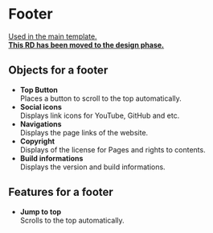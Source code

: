 # Footer  

  [Used in the main template.](/docs/rd/main-template.md)  
  [**This RD has been moved to the design phase.**](/docs/design/footer.md)  

## Objects for a footer  

<!-- -->
- **Top Button**  
  Places a button to scroll to the top automatically.
- **Social icons**  
  Displays link icons for YouTube, GitHub and etc.
- **Navigations**  
  Displays the page links of the website.
- **Copyright**  
  Displays of the license for Pages and rights to contents.
- **Build informations**  
  Displays the version and build informations.
<!-- -->

## Features for a footer  

<!-- -->
- **Jump to top**  
  Scrolls to the top automatically.
<!-- -->

